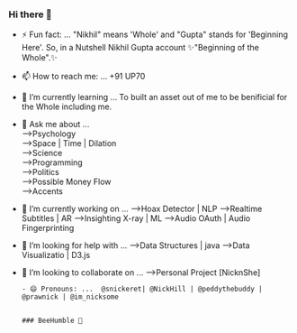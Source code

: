### Hi there 👋

- ⚡ Fun fact: ... "Nikhil" means 'Whole' and "Gupta" stands for 'Beginning Here'. 
  So, in a Nutshell Nikhil Gupta account ✨"Beginning of the Whole".✨

- 📫 How to reach me: ...  +91 UP70

- 🌱 I’m currently learning ... To built an asset out of me to be benificial for the Whole including me.

      

- 💬 Ask me about ...                                                                  
    -->Psychology                                                                                 
    -->Space | Time | Dilation                                                                      
    -->Science                                                                                 
    -->Programming                                                                             
    -->Politics                                                                               
    -->Possible Money Flow                                                                        
    -->Accents    
    
- 🔭 I’m currently working on ...
      -->Hoax Detector        | NLP
      -->Realtime Subtitles   | AR
      -->Insighting X-ray     | ML
      -->Audio OAuth          | Audio Fingerprinting

- 🤔 I’m looking for help with ...
     -->Data Structures    | java
     -->Data Visualizatio  | D3.js
     
- 👯 I’m looking to collaborate on ...
      -->Personal Project [NicknShe] 
      
      - 😄 Pronouns: ...  @snickeret| @NickHill | @peddythebuddy | @prawnick | @im_nicksome
      
                                                                                                                                                 ### BeeHumble 👋

<!--
**Nickhill28/NickHill28** is a ✨ _special_ ✨ repository because its `README.md` (this file) appears on your GitHub profile.

Here are some ideas to get you started:

- 🔭 I’m currently working on ...
- 🌱 I’m currently learning ...
- 👯 I’m looking to collaborate on ...
- 🤔 I’m looking for help with ...
- 💬 Ask me about ...
- 📫 How to reach me: ...
- 😄 Pronouns: ...
- ⚡ Fun fact: ...
-->
